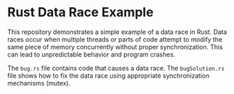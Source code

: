 # Rust Data Race Example

This repository demonstrates a simple example of a data race in Rust. Data races occur when multiple threads or parts of code attempt to modify the same piece of memory concurrently without proper synchronization. This can lead to unpredictable behavior and program crashes.

The `bug.rs` file contains code that causes a data race. The `bugSolution.rs` file shows how to fix the data race using appropriate synchronization mechanisms (mutex).